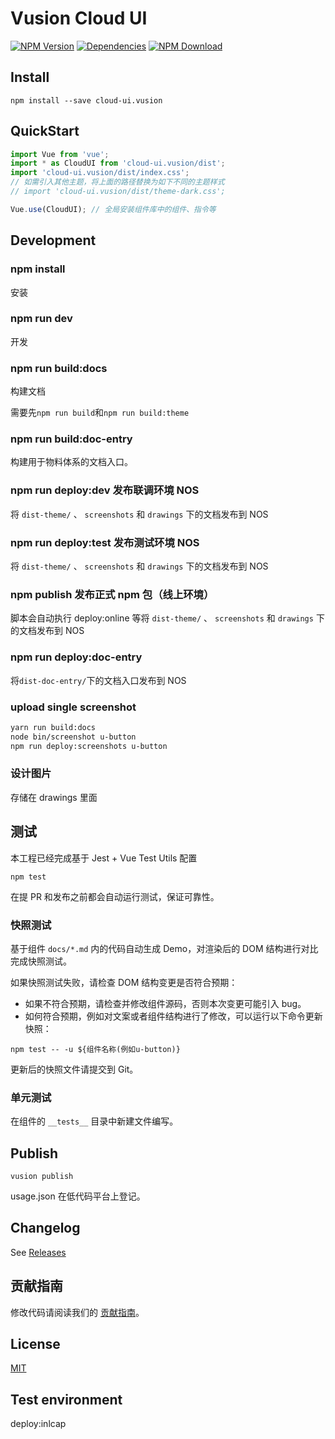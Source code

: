 # Vusion Cloud UI

[![NPM Version][npm-img]][npm-url]
[![Dependencies][david-img]][david-url]
[![NPM Download][download-img]][download-url]

[npm-img]: http://img.shields.io/npm/v/cloud-ui.vusion.svg?style=flat-square
[npm-url]: http://npmjs.org/package/cloud-ui.vusion
[david-img]: http://img.shields.io/david/vusion/cloud-ui.svg?style=flat-square
[david-url]: https://david-dm.org/vusion/cloud-ui
[download-img]: https://img.shields.io/npm/dm/cloud-ui.vusion.svg?style=flat-square
[download-url]: https://npmjs.org/package/cloud-ui.vusion

## Install
``` shell
npm install --save cloud-ui.vusion
```

## QuickStart

``` javascript
import Vue from 'vue';
import * as CloudUI from 'cloud-ui.vusion/dist';
import 'cloud-ui.vusion/dist/index.css';
// 如需引入其他主题，将上面的路径替换为如下不同的主题样式
// import 'cloud-ui.vusion/dist/theme-dark.css';

Vue.use(CloudUI); // 全局安装组件库中的组件、指令等
```

## Development

### npm install

安装

### npm run dev

开发

### npm run build:docs

构建文档

需要先`npm run build`和`npm run build:theme`

### npm run build:doc-entry

构建用于物料体系的文档入口。

### npm run deploy:dev 发布联调环境 NOS

将 `dist-theme/` 、 `screenshots` 和 `drawings` 下的文档发布到 NOS

### npm run deploy:test 发布测试环境 NOS

将 `dist-theme/` 、 `screenshots` 和 `drawings` 下的文档发布到 NOS

### npm publish 发布正式 npm 包（线上环境）

脚本会自动执行 deploy:online 等将 `dist-theme/` 、 `screenshots` 和 `drawings` 下的文档发布到 NOS

### npm run deploy:doc-entry

将`dist-doc-entry/`下的文档入口发布到 NOS

### upload single screenshot

```sh
yarn run build:docs
node bin/screenshot u-button
npm run deploy:screenshots u-button
```

### 设计图片

存储在 drawings 里面

## 测试

本工程已经完成基于 Jest + Vue Test Utils 配置

```
npm test
```

在提 PR 和发布之前都会自动运行测试，保证可靠性。

### 快照测试

基于组件 `docs/*.md` 内的代码自动生成 Demo，对渲染后的 DOM 结构进行对比完成快照测试。

如果快照测试失败，请检查 DOM 结构变更是否符合预期：

* 如果不符合预期，请检查并修改组件源码，否则本次变更可能引入 bug。
* 如何符合预期，例如对文案或者组件结构进行了修改，可以运行以下命令更新快照：

```
npm test -- -u ${组件名称(例如u-button)}
```

更新后的快照文件请提交到 Git。

### 单元测试

在组件的 `__tests__` 目录中新建文件编写。

## Publish

```
vusion publish
```

usage.json 在低代码平台上登记。


## Changelog

See [Releases](https://github.com/vusion/cloud-ui/releases)

## 贡献指南

修改代码请阅读我们的 [贡献指南](./.github/CONTRIBUTING.md)。


## License

[MIT](LICENSE)

## Test environment

deploy:inlcap
